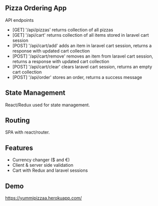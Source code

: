 
## Pizza Ordering App

API endpoints

- [GET] '/api/pizzas'           returns collection of all pizzas 
- [GET] '/api/cart'             returns collection of all items stored in laravel cart session 
- [POST] '/api/cart/add'        adds an item in laravel cart session, returns a response with updated cart collection 
- [POST] '/api/cart/remove'     removes an item from laravel cart session, returns a response with updated cart collection 
- [POST] '/api/cart/clear'      clears laravel cart session, returns an empty cart collection
- [POST] '/api/order'           stores an order, returns a success message



## State Management

React/Redux used for state management.


## Routing

SPA with react/router.


## Features

- Currency changer ($ and €)
- Client & server side validation
- Cart with Redux and laravel sessions

## Demo

https://yummipizzaa.herokuapp.com/
